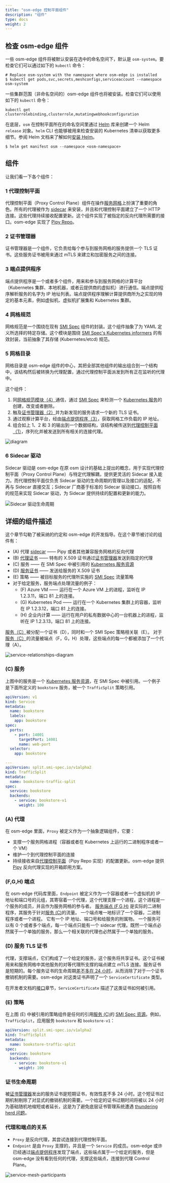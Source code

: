 ```yaml
---
title: "osm-edge 控制平面组件"
description: "组件"
type: docs
weight: 2
---
```


## 检查 osm-edge 组件

一些 osm-edge 组件将被默认安装在选中的命名空间下，默认是 `osm-system`。要检查它们可以通过如下的 `kubectl` 命令：

```console
# Replace osm-system with the namespace where osm-edge is installed
$ kubectl get pods,svc,secrets,meshconfigs,serviceaccount --namespace osm-system
```

一些集群范围（非命名空间的）osm-edge 组件也将被安装。检查它们可以使用如下的 `kubectl` 命令：

```console
kubectl get clusterrolebinding,clusterrole,mutatingwebhookconfiguration
```

在底层，`osm` 在控制平面所在的命名空间里通过 [Helm](https://helm.sh) 库来创建一个 Helm `release` 对象。`helm` CLI 也能够被用来检查安装的 Kubernetes 清单以获取更多细节。参阅 Helm 文档来了解如何[安装 Helm](https://helm.sh/docs/intro/install/)。

```console
$ helm get manifest osm --namespace <osm-namespace>
```

## 组件

让我们看一下各个组件：

### 1 代理控制平面

代理控制平面（Proxy Control Plane）组件在操作[服务网格](https://www.bing.com/search?q=What%27s+a+service+mesh%3F)上扮演了重要的角色。所有的代理被作为 [sidecar](https://docs.microsoft.com/en-us/azure/architecture/patterns/sidecar) 来安装，并且和代理控制平面建立了一个 HTTP 连接。这些代理持续接收配置更新。这个组件实现了被指定的反向代理所需要的接口。osm-edge 实现了 [Pipy Repo](https://flomesh.io/docs/en/operating/repo/0-intro)。

### 2 证书管理器

证书管理器是一个组件，它负责给每个参与到服务网格的服务提供一个 TLS 证书。这些服务证书被用来通过 mTLS 来建立和加密服务之间的连接。

### 3 端点提供程序

端点提供程序是一个或者多个组件，用来和参与到服务网格的计算平台（Kubernetes 集群、本地机器，或者云提供商的虚拟机）进行通信。端点提供程序解析服务的名字为 IP 地址列表。端点提供程序理解计算提供商所为之实现的特定的基本元素，例如虚拟机、虚拟机扩展集和 Kubernetes 集群。

### 4 网格规范

网格规范是一个围绕在现有 [SMI Spec](https://github.com/deislabs/smi-spec) 组件的封装。这个组件抽象了为 YAML 定义所选择的特定存储。这个模块是围绕 [SMI Spec's Kubernetes informers](https://github.com/deislabs/smi-sdk-go) 的有效封装，当前抽象了其存储 (Kubernetes/etcd) 规范。

### 5 网格目录

网格目录是 osm-edge 组件的中心，其把全部其他组件的输出组合到一个结构中，该结构然后被转换为代理配置，通过代理控制平面派发到所有正在监听的代理中。

这个组件：

1. 同[网格规范模块（4）](#4-网格规范)通信，通过 [SMI Spec](https://github.com/deislabs/smi-spec) 来检测一个 [Kubernetes 服务](https://kubernetes.io/docs/concepts/services-networking/service/)的创建，改变或者删除。
2. 触及[证书管理器（2）](#2-证书管理器)并为新发现的服务请求一个新的 TLS 证书。
3. 通过观察计算平台，经由[端点提供程序（3）](#3-端点提供程序)，获取网格工作负载的 IP 地址。
4. 组合如上 1、2 和 3 的输出到一个数据结构，该结构被传送到[代理控制平面（1）](#1-代理控制平面)，序列化并被发送到所有相关的连接代理。

![diagram](https://user-images.githubusercontent.com/2224492/176060685-8504c433-c91b-4f9e-9754-f9ccb6c28a87.png)

### 6 Sidecar 驱动

Sidecar 驱动是 osm-edge 在原 osm 设计的基础上提出的概念，用于实现代理控制平面（Proxy Control Plane）与特定代理解耦，提供更灵活的 Sidecar 接入能力。而代理控制平面仅负责 Sidecar 驱动的生命周期的管理以及接口的适配，不再与 Sidecar 直接交互；Sidecar 厂商基于标准的 Sidecar 驱动接口，按照自有的规范来实现 Sidecar 驱动，为 Sidecar 提供持续的配置和更新的能力。

![Sidecar 驱动生命周期](https://user-images.githubusercontent.com/95846930/175821540-9b7326ac-41e4-4f8e-b23d-bc6b0a5bb7c8.png)


## 详细的组件描述

这个章节勾勒了被采纳的约定和 osm-edge 的开发指导。在这个章节被讨论的组件有：

- (A) 代理 [sidecar](https://docs.microsoft.com/en-us/azure/architecture/patterns/sidecar) —— Pipy 或者其他兼容服务网格的反向代理
- (B) [代理证书](#b-代理-tls-证书) —— 特有的 X.509 证书通过[证书管理器](#2-证书管理器)发送到指定的代理
- (C) 服务 —— 在 SMI Spec 中被引用的 [Kubernetes 服务资源](https://kubernetes.io/docs/concepts/services-networking/service/)
- (D) [服务证书](#d-服务-tls-证书) —— 发送给服务的 X.509 证书
- (E) 策略 —— 被目标服务的代理所实施的 [SMI Spec](https://smi-spec.io/) 流量策略
- 对于给定服务，服务端点处理流量的例子：
  - (F) Azure VM —— 运行在一个 Azure VM 上的进程，监听在 IP 1.2.3.11，端口 81 上的连接。
  - (G) Kubernetes Pod —— 运行在一个 Kubernetes 集群上的容器，监听在 IP 1.2.3.12，端口 81 上的连接。
  - (H) 企业内计算 —— 运行在用户的私有数据中心的一台机器上的进程，监听在 IP 1.2.3.13，端口 81 上的连接。

[服务（C）](#c-服务)被分配一个证书（D），同时和一个 SMI Spec 策略相关联（E）。
对于[服务（C）](#c-服务)的流量被端点（F，G，H）处理，这些端点的每一个都被添加了一个代理（A）。

![service-relationships-diagram](https://user-images.githubusercontent.com/2224492/176343499-7b48094f-647e-421b-b349-03556fd0f90a.png)

### (C) 服务

上图中的服务是一个 [Kubernetes 服务资源](https://kubernetes.io/docs/concepts/services-networking/service/)，在 SMI Spec 中被引用。一个例子是下面所定义的 `bookstore` 服务，被一个 `TrafficSplit` 策略引用。

```yaml
apiVersion: v1
kind: Service
metadata:
  name: bookstore
  labels:
    app: bookstore
spec:
  ports:
    - port: 14001
      targetPort: 14001
      name: web-port
  selector:
    app: bookstore

---
apiVersion: split.smi-spec.io/v1alpha2
kind: TrafficSplit
metadata:
  name: bookstore-traffic-split
spec:
  service: bookstore
  backends:
    - service: bookstore-v1
      weight: 100
```

### (A) 代理

在 osm-edge 里面，`Proxy` 被定义作为一个抽象逻辑组件，它要：

- 支撑一个服务网格进程（容器或者在 Kubernetes 上运行的二进制程序或者一个 VM）
- 维护一个到代理控制平面的连接
- 持续接收来自[代理控制平面](#1-代理控制平面)（Pipy Repo 实现）的配置更新。osm-edge 提供 [Pipy](https://flomesh.io/) 反向代理实现的开箱即用方案。

### (F,G,H) 端点

在 osm-edge 代码库里面，`Endpoint` 被定义作为一个容器或者一个虚拟机的 IP 地址和端口号的元组，其寄宿着一个代理，这个代理支撑一个进程，这个进程是一个服务的成员，并且作为服务网格的参与者。
[服务端点 (F,G,H)](#fgh-端点) 是实际的二进制程序，其服务于针对[服务 (C)](#c-服务)的流量。
一个端点唯一地标识了一个容器，二进制程序或者一个进程。
它有一个 IP 地址、端口号和给服务的附属物。
一个服务可以有 0 个或者多个端点，每一个端点只能有一个 sidecar 代理。既然一个端点必然属于一个单独的服务，那么一个相关联的代理也必然属于一个单独的服务。

### (D) 服务 TLS 证书

代理，支撑端点，它们构成了一个给定的服务，这个服务将共享证书。这个证书被用来和服务网格中其他服务的对等代理所支撑的端点建立 mTLS 连接。服务证书是短期的。每个服务证书的生命周期[差不多在 24 小时](#证书生命周期)，从而消除了对于一个证书撤销机制的需要。osm-edge 对这类证书声明了一个 `ServiceCertificate` 类型。

在开发者文档的[接口](#接口)章节，`ServiceCertificate` 描述了这类证书如何被引用。

### (E) 策略

在上图 (E) 中被引用的策略组件是任何的引用[服务 (C)](#c-服务)的 [SMI Spec 资源](https://github.com/deislabs/smi-spec#service-mesh-interface)。例如，`TrafficSplit`，应用服务 `bookstore` 和 `bookstore-v1`：

```yaml
apiVersion: split.smi-spec.io/v1alpha2
kind: TrafficSplit
metadata:
  name: bookstore-traffic-split
spec:
  service: bookstore
  backends:
    - service: bookstore-v1
      weight: 100
```

### 证书生命周期

被[证书管理器](#2-证书管理器)发出的服务证书是短期证书，有效性差不多 24 小时。这个短证书过期机制剔除了对显式的撤销机制的需要。一个给定的证书过期时间将被以 24 小时为基础随机地缩短或者延长，这是为了避免底层证书管理系统遭遇 [thundering herd 问题](https://en.wikipedia.org/wiki/Thundering_herd_problem)。

### 代理和端点的关系

- `Proxy` 是反向代理，其尝试连接到代理控制平面。
- `Endpoint` 是由 `Proxy` 支撑的，并且是一个 `Service` 的成员。osm-edge 或许已经通过[端点提供程序](#3-端点提供程序)发现了端点，这些端点属于一个给定的服务，但是 osm-edge 没有看到任何的代理，支撑这些端点，连接到代理 Control Plane。

![service-mesh-participants](https://user-images.githubusercontent.com/2224492/176342258-8f28b01e-8ef9-49e6-947b-544f9b2739fc.png)
